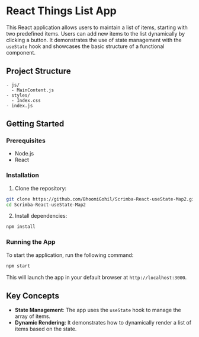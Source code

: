 # React Things List App

This React application allows users to maintain a list of items, starting with two predefined items. Users can add new items to the list dynamically by clicking a button. It demonstrates the use of state management with the `useState` hook and showcases the basic structure of a functional component.

## Project Structure

```
- js/
  - MainContent.js
- styles/
  - Index.css
- index.js
```

## Getting Started

### Prerequisites

- Node.js
- React

### Installation

1. Clone the repository:

```bash
git clone https://github.com/BhoomiGohil/Scrimba-React-useState-Map2.git
cd Scrimba-React-useState-Map2
```

2. Install dependencies:

```bash
npm install
```

### Running the App

To start the application, run the following command:

```bash
npm start
```

This will launch the app in your default browser at `http://localhost:3000`.

## Key Concepts

- **State Management**: The app uses the `useState` hook to manage the array of items.
- **Dynamic Rendering**: It demonstrates how to dynamically render a list of items based on the state.
